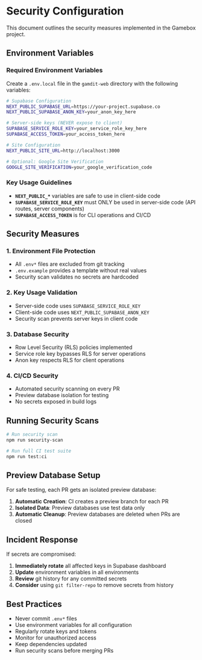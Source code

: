 # Security Configuration

This document outlines the security measures implemented in the Gamebox project.

## Environment Variables

### Required Environment Variables

Create a `.env.local` file in the `gamdit-web` directory with the following variables:

```bash
# Supabase Configuration
NEXT_PUBLIC_SUPABASE_URL=https://your-project.supabase.co
NEXT_PUBLIC_SUPABASE_ANON_KEY=your_anon_key_here

# Server-side keys (NEVER expose to client)
SUPABASE_SERVICE_ROLE_KEY=your_service_role_key_here
SUPABASE_ACCESS_TOKEN=your_access_token_here

# Site Configuration
NEXT_PUBLIC_SITE_URL=http://localhost:3000

# Optional: Google Site Verification
GOOGLE_SITE_VERIFICATION=your_google_verification_code
```

### Key Usage Guidelines

- **`NEXT_PUBLIC_*`** variables are safe to use in client-side code
- **`SUPABASE_SERVICE_ROLE_KEY`** must ONLY be used in server-side code (API routes, server components)
- **`SUPABASE_ACCESS_TOKEN`** is for CLI operations and CI/CD

## Security Measures

### 1. Environment File Protection
- All `.env*` files are excluded from git tracking
- `.env.example` provides a template without real values
- Security scan validates no secrets are hardcoded

### 2. Key Usage Validation
- Server-side code uses `SUPABASE_SERVICE_ROLE_KEY`
- Client-side code uses `NEXT_PUBLIC_SUPABASE_ANON_KEY`
- Security scan prevents server keys in client code

### 3. Database Security
- Row Level Security (RLS) policies implemented
- Service role key bypasses RLS for server operations
- Anon key respects RLS for client operations

### 4. CI/CD Security
- Automated security scanning on every PR
- Preview database isolation for testing
- No secrets exposed in build logs

## Running Security Scans

```bash
# Run security scan
npm run security-scan

# Run full CI test suite
npm run test:ci
```

## Preview Database Setup

For safe testing, each PR gets an isolated preview database:

1. **Automatic Creation**: CI creates a preview branch for each PR
2. **Isolated Data**: Preview databases use test data only
3. **Automatic Cleanup**: Preview databases are deleted when PRs are closed

## Incident Response

If secrets are compromised:

1. **Immediately rotate** all affected keys in Supabase dashboard
2. **Update** environment variables in all environments
3. **Review** git history for any committed secrets
4. **Consider** using `git filter-repo` to remove secrets from history

## Best Practices

- Never commit `.env*` files
- Use environment variables for all configuration
- Regularly rotate keys and tokens
- Monitor for unauthorized access
- Keep dependencies updated
- Run security scans before merging PRs
